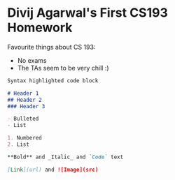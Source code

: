 # Divij Agarwal's First CS193 Homework

Favourite things about CS 193:
- No exams
- The TAs seem to be very chill :)


```markdown
Syntax highlighted code block

# Header 1
## Header 2
### Header 3

- Bulleted
- List

1. Numbered
2. List

**Bold** and _Italic_ and `Code` text

[Link](url) and ![Image](src)
```
